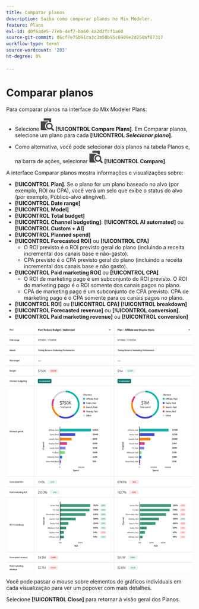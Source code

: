 ```yaml
---
title: Comparar planos
description: Saiba como comparar planos no Mix Modeler.
feature: Plans
exl-id: 40f6ade5-77eb-4ef7-ba60-4a2d2fcf1a60
source-git-commit: d6cf7e75b91ca3c3a50b95c0909e2d250af07317
workflow-type: tm+mt
source-wordcount: '203'
ht-degree: 0%

---
```


# Comparar planos

Para comparar planos na interface do Mix Modeler Plans:

* Selecione ![Comparar](/help/assets/icons/Compare.svg) **[!UICONTROL Compare Plans]**. Em Comparar planos, selecione um plano para cada **[!UICONTROL _Selecionar plano_]**.

* Como alternativa, você pode selecionar dois planos na tabela Planos e, na barra de ações, selecionar ![Comparar](/help/assets/icons/Compare.svg) **[!UICONTROL Compare]**.

A interface Comparar planos mostra informações e visualizações sobre:

* **[!UICONTROL Plan]**. Se o plano for um plano baseado no alvo (por exemplo, ROI ou CPA), você verá um selo que exibe o status do alvo (por exemplo, Público-alvo atingível).
* **[!UICONTROL Date range]**
* **[!UICONTROL Model]**
* **[!UICONTROL Total budget]**
* **[!UICONTROL Channel budgeting]**: **[!UICONTROL AI automated]** ou **[!UICONTROL Custom + AI]**
* **[!UICONTROL Planned spend]**
* **[!UICONTROL Forecasted ROI]** ou **[!UICONTROL CPA]**
   * O ROI previsto é o ROI previsto geral do plano (incluindo a receita incremental dos canais base e não-gasto).
   * CPA previsto é o CPA previsto geral do plano (incluindo a receita incremental dos canais base e não gasto).
* **[!UICONTROL Paid marketing ROI]** ou **[!UICONTROL CPA]**
   * O ROI de marketing pago é um subconjunto do ROI previsto. O ROI do marketing pago é o ROI somente dos canais pagos no plano.
   * CPA de marketing pago é um subconjunto de CPA previsto. CPA de marketing pago é o CPA somente para os canais pagos no plano.
* **[!UICONTROL ROI]** ou **[!UICONTROL CPA]** **[!UICONTROL breakdown]**
* **[!UICONTROL Forecasted revenue]** ou **[!UICONTROL conversion]**.
* **[!UICONTROL Paid marketing revenue]** ou **[!UICONTROL conversion]**



![Comparar planos](/help/assets/compare-plans.png)

Você pode passar o mouse sobre elementos de gráficos individuais em cada visualização para ver um popover com mais detalhes.

Selecione **[!UICONTROL Close]** para retornar à visão geral dos Planos.
